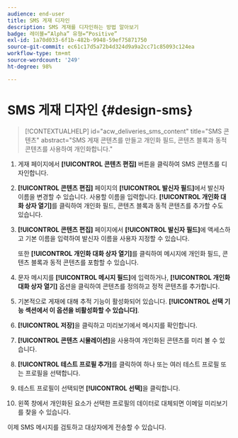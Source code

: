 ```yaml
---
audience: end-user
title: SMS 게재 디자인
description: SMS 게재를 디자인하는 방법 알아보기
badge: 레이블=“Alpha” 유형=“Positive”
exl-id: 1a70d033-6f1b-482b-9948-59ef75871750
source-git-commit: ec61c17d5a72b4d324d9a9a2cc71c85093c124ea
workflow-type: tm+mt
source-wordcount: '249'
ht-degree: 98%

---
```


# SMS 게재 디자인 {#design-sms}

>[!CONTEXTUALHELP]
>id="acw_deliveries_sms_content"
>title="SMS 콘텐츠"
>abstract="SMS 게재 콘텐츠를 만들고 개인화 필드, 콘텐츠 블록과 동적 콘텐츠를 사용하여 개인화합니다."

1. 게재 페이지에서 **[!UICONTROL 콘텐츠 편집]** 버튼을 클릭하여 SMS 콘텐츠를 디자인합니다.

1. **[!UICONTROL 콘텐츠 편집]** 페이지의 **[!UICONTROL 발신자 필드]**&#x200B;에서 발신자 이름을 변경할 수 있습니다. 사용할 이름을 입력합니다. **[!UICONTROL 개인화 대화 상자 열기]**&#x200B;를 클릭하여 개인화 필드, 콘텐츠 블록과 동적 콘텐츠를 추가할 수도 있습니다.

1. **[!UICONTROL 콘텐츠 편집]** 페이지에서 **[!UICONTROL 발신자 필드]**&#x200B;에 액세스하고 기본 이름을 입력하여 발신자 이름을 사용자 지정할 수 있습니다.

   또한 **[!UICONTROL 개인화 대화 상자 열기]**&#x200B;를 클릭하여 메시지에 개인화 필드, 콘텐츠 블록과 동적 콘텐츠를 포함할 수 있습니다.

1. 문자 메시지를 **[!UICONTROL 메시지 필드]**&#x200B;에 입력하거나, **[!UICONTROL 개인화 대화 상자 열기]** 옵션을 클릭하여 콘텐츠를 정의하고 정적 콘텐츠를 추가합니다.

1. 기본적으로 게재에 대해 추적 기능이 활성화되어 있습니다. **[!UICONTROL 선택 기능 섹션에서 이 옵션을 비활성화할 수 있습니다]**.

1. **[!UICONTROL 저장]**&#x200B;을 클릭하고 미리보기에서 메시지를 확인합니다.

1. **[!UICONTROL 콘텐츠 시뮬레이션]**&#x200B;을 사용하여 개인화된 콘텐츠를 미리 볼 수 있습니다.

1. **[!UICONTROL 테스트 프로필 추가]**&#x200B;를 클릭하여 하나 또는 여러 테스트 프로필 또는 프로필을 선택합니다.

1. 테스트 프로필이 선택되면 **[!UICONTROL 선택]**&#x200B;을 클릭합니다.

1. 왼쪽 창에서 개인화된 요소가 선택한 프로필의 데이터로 대체되면 이메일 미리보기를 찾을 수 있습니다.

이제 SMS 메시지를 검토하고 대상자에게 전송할 수 있습니다.
